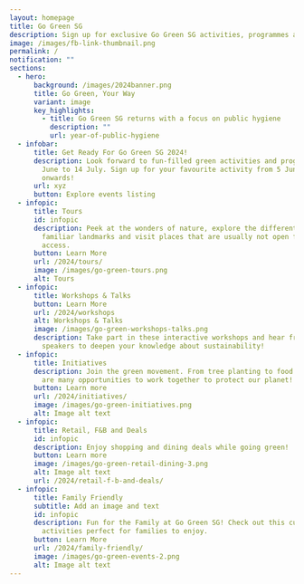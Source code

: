 ```yaml
---
layout: homepage
title: Go Green SG
description: Sign up for exclusive Go Green SG activities, programmes and experiences!
image: /images/fb-link-thumbnail.png
permalink: /
notification: ""
sections:
  - hero:
      background: /images/2024banner.png
      title: Go Green, Your Way
      variant: image
      key_highlights:
        - title: Go Green SG returns with a focus on public hygiene
          description: ""
          url: year-of-public-hygiene
  - infobar:
      title: Get Ready For Go Green SG 2024!
      description: Look forward to fun-filled green activities and programmes from 12
        June to 14 July. Sign up for your favourite activity from 5 June
        onwards!
      url: xyz
      button: Explore events listing
  - infopic:
      title: Tours
      id: infopic
      description: Peek at the wonders of nature, explore the different sides of
        familiar landmarks and visit places that are usually not open for public
        access.
      button: Learn More
      url: /2024/tours/
      image: /images/go-green-tours.png
      alt: Tours
  - infopic:
      title: Workshops & Talks
      button: Learn More
      url: /2024/workshops
      alt: Workshops & Talks
      image: /images/go-green-workshops-talks.png
      description: Take part in these interactive workshops and hear from inspiring
        speakers to deepen your knowledge about sustainability!
  - infopic:
      title: Initiatives
      description: Join the green movement. From tree planting to food rescue, there
        are many opportunities to work together to protect our planet!
      button: Learn more
      url: /2024/initiatives/
      image: /images/go-green-initiatives.png
      alt: Image alt text
  - infopic:
      title: Retail, F&B and Deals
      id: infopic
      description: Enjoy shopping and dining deals while going green!
      button: Learn more
      image: /images/go-green-retail-dining-3.png
      alt: Image alt text
      url: /2024/retail-f-b-and-deals/
  - infopic:
      title: Family Friendly
      subtitle: Add an image and text
      id: infopic
      description: Fun for the Family at Go Green SG! Check out this curated list of
        activities perfect for families to enjoy.
      button: Learn More
      url: /2024/family-friendly/
      image: /images/go-green-events-2.png
      alt: Image alt text
---
```

